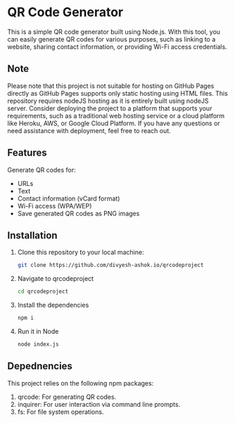 # QR Code Generator

This is a simple QR code generator built using Node.js. With this tool, you can easily generate QR codes for various purposes, such as linking to a website, sharing contact information, or providing Wi-Fi access credentials.

##  Note

Please note that this project is not suitable for hosting on GitHub Pages directly as GitHub Pages supports only static hosting using HTML files. This repository requires nodeJS hosting as it is entirely built using nodeJS server. Consider deploying the project to a platform that supports your requirements, such as a traditional web hosting service or a cloud platform like Heroku, AWS, or Google Cloud Platform. If you have any questions or need assistance with deployment, feel free to reach out.

## Features

Generate QR codes for:
  - URLs
  - Text
  - Contact information (vCard format)
  - Wi-Fi access (WPA/WEP)
- Save generated QR codes as PNG images

## Installation

1. Clone this repository to your local machine:

   ```bash
   git clone https://github.com/divyesh-ashok.io/qrcodeproject

2. Navigate to qrcodeproject

   ```bash
   cd qrcodeproject 

3. Install the dependencies

   ```bash
   npm i
   
3. Run it in Node

    ```bash
   node index.js

## Depednencies    

This project relies on the following npm packages:

1. qrcode: For generating QR codes.
2. inquirer: For user interaction via command line prompts.
3. fs: For file system operations.
